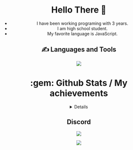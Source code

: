 <div align="center">
 <h1>Hello There 👋</h1> 

 - I have been working programing with 3 years.
 - I am high school student.
 - My favorite language is JavaScript.

</div>

<div align="center">
 <h2>✍ Languages and Tools</h2>
 <img src="https://skillicons.dev/icons?i=css,sass,html,ts,js,tailwindcss,mongodb,discord,redis,mysql,sqlite,git,cloudflare,github,nodejs,vscode,express,cpp,react,aws,vite" />
</div>

<div align="center">

<h1> :gem: Github Stats / My achievements </h1>
<details>
<p align="center">
  <a href="https://github.com/baranchavo">
    <img src="http://github-profile-summary-cards.vercel.app/api/cards/profile-details?username=baranchavo&theme=transparent" />
  </a>
  <a href="https://github.com/baranchavo">
    <img src="https://github-readme-streak-stats.herokuapp.com/?user=baranchavo&hide_border=true&card_width=338&theme=transparent" />
  </a>
  <a href="https://github.com/baranchavo">
    <img src="http://github-profile-summary-cards.vercel.app/api/cards/stats?username=baranchavo&theme=transparent" />
  </a>
  <a href="https://github.com/iqojs">
    <img src="https://github-readme-stats.vercel.app/api/top-langs/?username=baranchavo&hide_border=true&card_width=338&&theme=transparent"/>
  </a>
</p>
</details>

<div align="center">
<h2>Discord</h2>
 <a href="https://discord.com/users/525816524729221162">
 <img src="https://lanyard-profile-readme.vercel.app/api/1015845680067133480"></a>
</div>
 
 <p align="center">
  <a href="https://github.com/baranchavo">
    <img src="https://komarev.com/ghpvc/?username=iqojs&color=blue&style=flat)" />
  </a>
</p>
